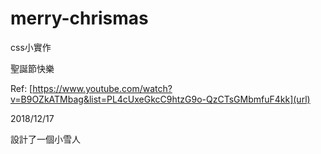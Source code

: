 # merry-chrismas
css小實作

聖誕節快樂

Ref: [https://www.youtube.com/watch?v=B9OZkATMbag&list=PL4cUxeGkcC9htzG9o-QzCTsGMbmfuF4kk](url)

2018/12/17

設計了一個小雪人
